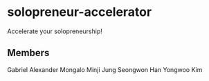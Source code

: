 # solopreneur-accelerator
Accelerate your solopreneurship!

## Members 
Gabriel Alexander Mongalo 
Minji Jung
Seongwon Han
Yongwoo Kim
